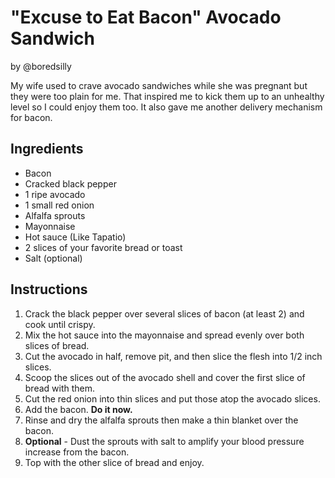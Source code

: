# "Excuse to Eat Bacon" Avocado Sandwich

by \@boredsilly

My wife used to crave avocado sandwiches while she was pregnant but they
were too plain for me. That inspired me to kick them up to an unhealthy
level so I could enjoy them too. It also gave me another delivery
mechanism for bacon.

## Ingredients

- Bacon
- Cracked black pepper
- 1 ripe avocado
- 1 small red onion
- Alfalfa sprouts
- Mayonnaise
- Hot sauce (Like Tapatio)
- 2 slices of your favorite bread or toast
- Salt (optional)

## Instructions

1. Crack the black pepper over several slices of bacon (at least 2) and
 cook until crispy.
2. Mix the hot sauce into the mayonnaise and spread evenly over both
 slices of bread.
3. Cut the avocado in half, remove pit, and then slice the flesh into
 1/2 inch slices.
4. Scoop the slices out of the avocado shell and cover the first slice
 of bread with them.
5. Cut the red onion into thin slices and put those atop the avocado
 slices.
6. Add the bacon. **Do it now.**
7. Rinse and dry the alfalfa sprouts then make a thin blanket over the
 bacon.
8. **Optional** - Dust the sprouts with salt to amplify your blood
 pressure increase from the bacon.
9. Top with the other slice of bread and enjoy.

